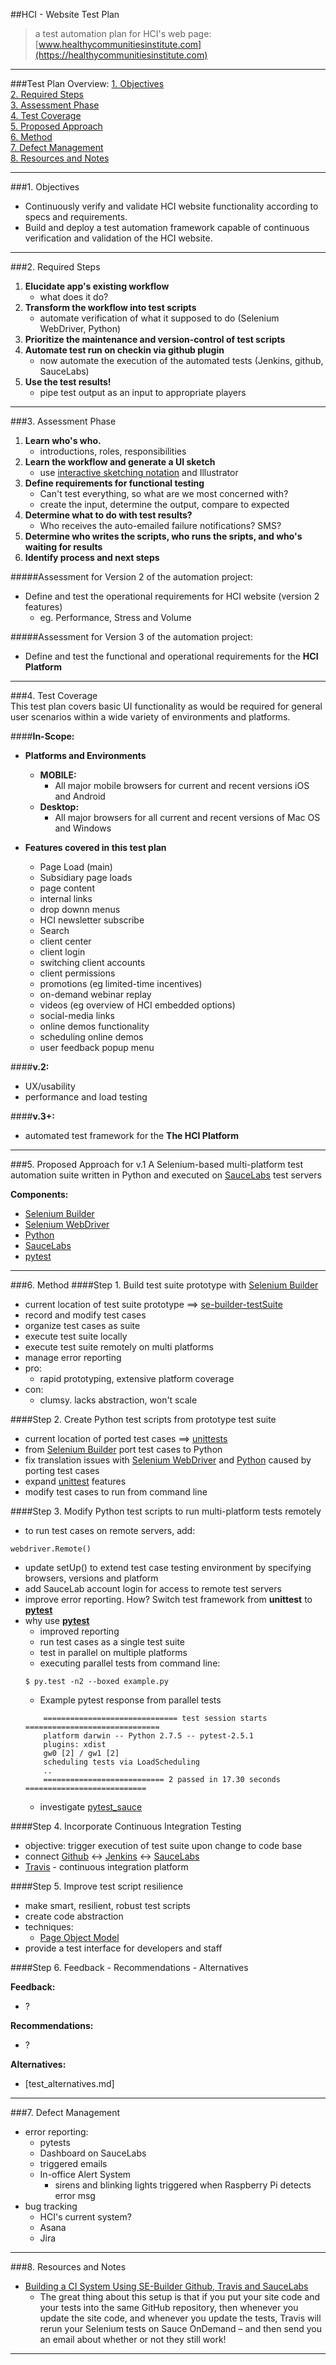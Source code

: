 ##HCI - Website Test Plan
>a test automation plan for HCI's web page:
[www.healthycommunitiesinstitute.com](https://healthycommunitiesinstitute.com)

________________________

###Test Plan Overview:
[1. Objectives](#1-objectives)  
[2. Required Steps](#2-required-steps)  
[3. Assessment Phase](#3-assessment-phase)    
[4. Test Coverage](#4-test-coverage)    
[5. Proposed Approach](#5-proposed-approach)    
[6. Method](#6-method)    
[7. Defect Management](#7-defect-managment)    
[8. Resources and Notes](#8-resources-and-notes)  


_________________________________

###1. Objectives
- Continuously verify and validate HCI website functionality according to specs and requirements. 
- Build and deploy a test automation framework capable of continuous verification and validation of the HCI website.

_________________________________

###2. Required Steps
1. **Elucidate app's existing workflow**  
    - what does it do?  
2. **Transform the workflow into test scripts**  
    - automate verification of what it supposed to do (Selenium WebDriver, Python)  
3. **Prioritize the maintenance and version-control of test scripts**
4. **Automate test run on checkin via github plugin**
    - now automate the execution of the automated tests (Jenkins, github, SauceLabs)
5. **Use the test results!**
    - pipe test output as an input to appropriate players

_________________________

###3. Assessment Phase
1. **Learn who's who.**
    - introductions, roles, responsibilities
2. **Learn the workflow and generate a UI sketch** 
    - use [interactive sketching notation] and Illustrator
3. **Define requirements for functional testing** 
    - Can't test everything, so what are we most concerned with? 
    - create the input, determine the output, compare to expected 
4. **Determine what to do with test results?**
    - Who receives the auto-emailed failure notifications?  SMS?
5. **Determine who writes the scripts, who runs the sripts, and who's waiting for results**
6. **Identify process and next steps**

#####Assessment for Version 2 of the automation project:
- Define and test the operational requirements for HCI website (version 2 features)
    - eg. Performance, Stress and Volume

#####Assessment for Version 3 of the automation project:
- Define and test the functional and operational requirements for the **HCI Platform**



_____________________________

###4. Test Coverage  
This test plan covers basic UI functionality as would be required for general user scenarios within a wide variety of environments and platforms.

####**In-Scope:**
- **Platforms and Environments**
    - **MOBILE:**
        - All major mobile browsers for current and recent versions iOS and Android
    - **Desktop:**
        - All major browsers for all current and recent versions of Mac OS and Windows 
    
- **Features covered in this test plan**
    - Page Load (main)
    - Subsidiary page loads
    - page content
    - internal links
    - drop downn menus
    - HCI newsletter subscribe
    - Search
    - client center
    - client login
    - switching client accounts
    - client permissions
    - promotions (eg limited-time incentives)
    - on-demand webinar replay
    - videos (eg overview of HCI embedded options)
    - social-media links
    - online demos functionality
    - scheduling online demos
    - user feedback popup menu


####**v.2:**
- UX/usability 
- performance and load testing

####**v.3+:**
- automated test framework for the **The HCI Platform**

___________________________________

###5. Proposed Approach for v.1
A Selenium-based multi-platform test automation suite written in Python and executed on [SauceLabs] test servers  

**Components:**  
- [Selenium Builder]
- [Selenium WebDriver]
- [Python]
- [SauceLabs]
- [pytest]



___________________________________



###6. Method
####Step 1. Build test suite prototype with [Selenium Builder]
- current location of test suite prototype ==> [se-builder-testSuite] 
- record and modify test cases
- organize test cases as suite
- execute test suite locally
- execute test suite remotely on multi platforms
- manage error reporting
- pro: 
    - rapid prototyping, extensive platform coverage
- con:
    - clumsy. lacks abstraction, won't scale

####Step 2. Create Python test scripts from prototype test suite
- current location of ported test cases ==> [unittests]
- from [Selenium Builder] port test cases to Python
- fix translation issues with [Selenium WebDriver] and [Python] caused by porting test cases
- expand [unittest] features
- modify test cases to run from command line

####Step 3. Modify Python test scripts to run multi-platform tests remotely
- to run test cases on remote servers, add:
```
webdriver.Remote()
```
- update setUp() to extend test case testing environment by specifying browsers, versions and platform
- add SauceLab account login for access to remote test servers
- improve error reporting.  How?  Switch test framework from **unittest** to **[pytest]**
- why use **[pytest]**
    - improved reporting
    - run test cases as a single test suite
    - test in parallel on multiple platforms
    - executing parallel tests from command line:
    ```
    $ py.test -n2 --boxed example.py
    ```
    - Example pytest response from parallel tests
    ```
        ============================== test session starts ==============================
        platform darwin -- Python 2.7.5 -- pytest-2.5.1
        plugins: xdist
        gw0 [2] / gw1 [2]
        scheduling tests via LoadScheduling
        ..
        =========================== 2 passed in 17.30 seconds ===========================
    ```
    - investigate [pytest_sauce]

####Step 4. Incorporate Continuous Integration Testing
- objective:  trigger execution of test suite upon change to code base
- connect [Github] <-> [Jenkins] <-> [SauceLabs]
- [Travis] - continuous integration platform

####Step 5. Improve test script resilience
- make smart, resilient, robust test scripts 
- create code abstraction
- techniques:
    - [Page Object Model]
- provide a test interface for developers and staff

####Step 6. Feedback - Recommendations - Alternatives

**Feedback:**  
- ?

**Recommendations:**    
- ?

**Alternatives:**   
- [test_alternatives.md]




__________________________________


###7. Defect Management
- error reporting:
    - pytests
    - Dashboard on SauceLabs
    - triggered emails
    - In-office Alert System
        - sirens and blinking lights triggered when Raspberry Pi detects error msg
- bug tracking
    - HCI's current system?
    - Asana
    - Jira 

_______________________________

###8. Resources and Notes
- [Building a CI System Using SE-Builder Github, Travis and SauceLabs](http://sauceio.com/index.php/2013/03/building-a-ci-system-using-selenium-builder-github-travis-and-sauce-labs/)
    - The great thing about this setup is that if you put your site code and your tests into the same GitHub repository, then whenever you update the site code, and whenever you update the tests, Travis will rerun your Selenium tests on Sauce OnDemand – and then send you an email about whether or not they still work!


_______________________________

[se-builder-testSuite]:https://github.com/jayjaycody/web-app-tests/tree/master/se-builder-testSuite
[interactive sketching notation]:http://www.linowski.ca/downloads/InteractiveSketchingNotation_0.1.pdf
[Selenium WebDriver]:http://docs.seleniumhq.org/docs/03_webdriver.jsp
[Python]:http://selenium-python.readthedocs.org
[pytest]:https://pypi.python.org/pypi/pytest/2.5.2
[unittest]:https://docs.python.org/2/library/unittest.html
[SauceLabs]:https://saucelabs.com
[Jenkins]:https://docs.saucelabs.com/ci-integrations/jenkins/
[Github]:http://sauceio.com/index.php/2013/03/building-a-ci-system-using-selenium-builder-github-travis-and-sauce-labs/
[pytest_sauce]:https://pypi.python.org/pypi/pytest_sauce
[Selenium Builder]:http://sauceio.com/index.php/2013/03/building-a-ci-system-using-selenium-builder-github-travis-and-sauce-labs/
[Robot Framework]:https://github.com/robotframework/robotframework
[Page Object Model]:http://martinfowler.com/bliki/PageObject.html
[unittests]:https://github.com/jayjaycody/web-app-tests/tree/master/unittests
[Automation Engineer]:http://linkedin.com/in/videoalchemy/
[HCI]:http://healthycommunitiesinstitute.com
[robot + selenium video tutorials]:http://robotframework.org/#documentation
[RIDE]:https://github.com/robotframework/RIDE/wiki
[multi-mechanize]:http://testutils.org/multi-mechanize/
[Travis]:https://travis-ci.org
